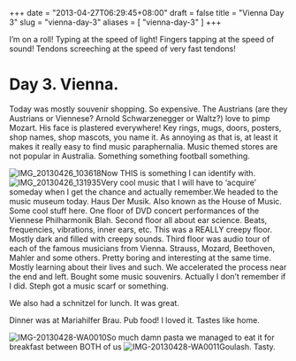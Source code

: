 +++
date = "2013-04-27T06:29:45+08:00"
draft = false
title = "Vienna Day 3"
slug = "vienna-day-3"
aliases = [
	"vienna-day-3"
]
+++

I’m on a roll! Typing at the speed of light! Fingers tapping at the speed of sound! Tendons screeching at the speed of very fast tendons!


# Day 3. Vienna.

Today was mostly souvenir shopping. So expensive. The Austrians (are they Austrians or Viennese? Arnold Schwarzenegger or Waltz?) love to pimp Mozart. His face is plastered everywhere! Key rings, mugs, doors, posters, shop names, shop mascots, you name it. As annoying as that is, at least it makes it really easy to find music paraphernalia. Music themed stores are not popular in Australia. Something something football something.


![IMG_20130426_103618](/travel-blog/images/2013/05/img_20130426_103618.jpg)Now THIS is something I can identify with.
![IMG_20130426_131935](/travel-blog/images/2013/05/img_20130426_131935.jpg)Very cool music that I will have to ‘acquire’ someday when I get the chance and actually remember.We headed to the music museum today. Haus Der Musik. Also known as the House of Music. Some cool stuff here. One floor of DVD concert performances of the Viennese Philharmonik Blah. Second floor all about ear science. Beats, frequencies, vibrations, inner ears, etc. This was a REALLY creepy floor. Mostly dark and filled with creepy sounds. Third floor was audio tour of each of the famous musicians from Vienna. Strauss, Mozard, Beethoven, Mahler and some others. Pretty boring and interesting at the same time. Mostly learning about their lives and such. We accelerated the process near the end and left. Bought some music souvenirs. Actually I don’t remember if I did. Steph got a music scarf or something.

We also had a schnitzel for lunch. It was great.

Dinner was at Mariahilfer Brau. Pub food! I loved it. Tastes like home.


![IMG-20130428-WA0010](/travel-blog/images/2013/04/img-20130428-wa0010.jpg)So much damn pasta we managed to eat it for breakfast between BOTH of us
![IMG-20130428-WA0011](/travel-blog/images/2013/04/img-20130428-wa0011.jpg)Goulash. Tasty.
